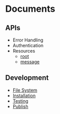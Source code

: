 # Documents

## APIs

* Error Handling
* Authentication
* Resources
    * [root](api_res_root.md)
    * [message](api_res_message.md)

## Development

* [File System](dev_fs.md)
* [Installation](dev_install.md)
* [Testing](dev_test.md)
* [Publish](dev_publish.md)
